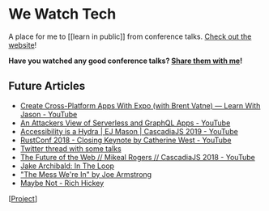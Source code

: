 # We Watch Tech

A place for me to [[learn in public]] from conference talks. [Check out the website](https://wewatch.tech)!

**Have you watched any good conference talks? [Share them with me](https://github.com/amorriscode/anthonymorris.dev/issues/new)!**

## Future Articles

- [Create Cross-Platform Apps With Expo (with Brent Vatne) — Learn With Jason - YouTube](https://www.youtube.com/watch?v=5wVa-_fKR9U)
- [An Attackers View of Serverless and GraphQL Apps - YouTube](https://www.youtube.com/watch?v=xr2YX5JbDbM)
- [Accessibility is a Hydra | EJ Mason | CascadiaJS 2019 - YouTube](https://www.youtube.com/watch?v=SDdsD5AmKYA)
- [RustConf 2018 - Closing Keynote by Catherine West - YouTube](https://www.youtube.com/watch?v=P9u8x13W7UE)
- [Twitter thread with some talks](https://twitter.com/jimcalliu/status/1289953770063839234?s=20)
- [The Future of the Web // Mikeal Rogers // CascadiaJS 2018 - YouTube](https://www.youtube.com/watch?v=83Gws-dPL8A)
- [Jake Archibald: In The Loop](https://www.youtube.com/watch?v=cCOL7MC4Pl0)
- ["The Mess We're In" by Joe Armstrong](https://www.youtube.com/watch?v=lKXe3HUG2l4)
- [Maybe Not - Rich Hickey](https://www.youtube.com/watch?v=YR5WdGrpoug)

[[Project]]

[//begin]: # "Autogenerated link references for markdown compatibility"
[learn-in-public]: learn-in-public "Learn in Public"
[project]: project "Project"
[//end]: # "Autogenerated link references"
